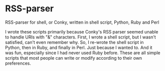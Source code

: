 # RSS-parser
RSS-parser for shell, or Conky, written in shell script, Python, Ruby and Perl

I wrote these scripts primarily because Conky's RSS parser seemed unable to handle URIs with "&" characters. First, I wrote a shell script, but I wasn't satisfied, can't even remember why. So, I re-wrote the shell script in Python, then in Ruby, and finally in Perl. Just because I wanted to. And it was fun, especially since I had never used Ruby before. These are all simple scripts that most people can write or modify according to their own preferences.
